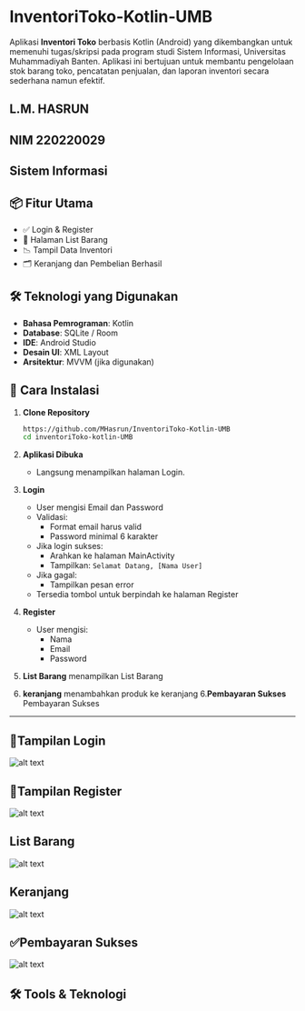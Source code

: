 # InventoriToko‑Kotlin‑UMB

Aplikasi **Inventori Toko** berbasis Kotlin (Android) yang dikembangkan untuk memenuhi tugas/skripsi pada program studi Sistem Informasi, Universitas Muhammadiyah Banten.
Aplikasi ini bertujuan untuk membantu pengelolaan stok barang toko, pencatatan penjualan, dan laporan inventori secara sederhana namun efektif.

## L.M. HASRUN
## NIM 220220029
## Sistem Informasi 

## 📦 Fitur Utama

- ✅ Login & Register
- 🛒 Halaman List Barang
- 📉 Tampil Data Inventori
- 🗂️ Keranjang dan Pembelian Berhasil


## 🛠️ Teknologi yang Digunakan

- **Bahasa Pemrograman**: Kotlin
- **Database**: SQLite / Room
- **IDE**: Android Studio
- **Desain UI**: XML Layout
- **Arsitektur**: MVVM (jika digunakan)

## 📲 Cara Instalasi

1. **Clone Repository**
   ```bash
   https://github.com/MHasrun/InventoriToko-Kotlin-UMB
   cd inventoriToko-kotlin-UMB

1. **Aplikasi Dibuka**
   - Langsung menampilkan halaman Login.

2. **Login**
   - User mengisi Email dan Password
   - Validasi:
     - Format email harus valid
     - Password minimal 6 karakter
   - Jika login sukses:
     - Arahkan ke halaman MainActivity
     - Tampilkan: `Selamat Datang, [Nama User]`
   - Jika gagal:
     - Tampilkan pesan error
   - Tersedia tombol untuk berpindah ke halaman Register

3. **Register**
   - User mengisi:
     - Nama
     - Email
     - Password

4. **List Barang**
menampilkan List Barang

5. **keranjang**
   menambahkan produk ke keranjang
6.**Pembayaran Sukses**
Pembayaran Sukses
  

---
## 📱Tampilan Login 
![alt text](https://github.com/MHasrun/InventoriToko-Kotlin-UMB/blob/master/Screenshot%202025-07-28%20124728.png?raw=true)
## 📲Tampilan Register
![alt text](https://github.com/MHasrun/InventoriToko-Kotlin-UMB/blob/master/Screenshot%202025-07-28%20124744.png?raw=true)
## List Barang
![alt text](https://github.com/MHasrun/InventoriToko-Kotlin-UMB/blob/master/Screenshot%202025-07-28%20124823.png?raw=true)
## Keranjang
![alt text](https://github.com/MHasrun/InventoriToko-Kotlin-UMB/blob/master/Screenshot%202025-07-28%20124836.png?raw=true)
## ✅Pembayaran Sukses
![alt text](https://github.com/MHasrun/InventoriToko-Kotlin-UMB/blob/master/Screenshot%202025-07-28%20124846.png?raw=true)
## 🛠️ Tools & Teknologi
